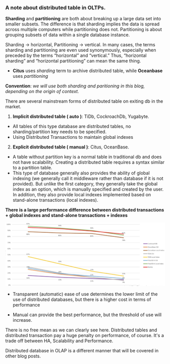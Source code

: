 ### A note about distributed table in OLTPs.

**Sharding** and **partitioning** are both about breaking up a large data set into smaller subsets.
The difference is that sharding implies the data is spread across multiple computers while partitioning does not.
Partitioning is about grouping subsets of data within a single database instance.

Sharding → horizontal, Partitioning → vertical. 
In many cases, the terms sharding and partitioning are even used synonymously, especially when preceded by the terms “horizontal” and “vertical.” Thus, “horizontal sharding” and “horizontal partitioning” can mean the same thing. 
- **Citus** uses *sharding* term to archive distributed table, while **Oceanbase** uses *partitioning*


**Convention**:  _we will use both *sharding* and *paritioning* in this blog, depending on the origin of context._ 

There are several mainstream forms of distributed table on exiting db in the market. 

1. **Implicit distributed table ( auto )**: TiDb, CockroachDb, Yugabyte. 
- All tables of this type database are distributed tables, no sharding/partition key needs to be specified.
- Using Distributed Transactions to maintain global indexes

2. **Explicit distributed table ( manual )**: Citus, OceanBase.
- A table without partition key is a normal table in traditional db and does not have scalability. Creating a distributed table requires a syntax similar to a partition table.
- This type of database generally also provides the ability of global indexing (we generally call it middleware rather than database if it is not provided). But unlike the first category, they generally take the global index as an option, which is manually specified and created by the user. In addition, they also provide local indexes implemented based on stand-alone transactions (local indexes).

**There is a large performance difference between distributed transactions + global indexes and stand-alone transactions + indexes**

![image](images/distributed_table_benchmark.png)

- Transparent (automatic) ease of use determines the lower limit of the use of distributed databases, but there is a higher cost in terms of performance

- Manual can provide the best performance, but the threshold of use will increase.


There is no free mean as we can clearly see here.
Distributed tables and distributed transaction pay a huge penalty on performance, of course. It's a trade off between HA, Scalability and Performance.

Distributed database in OLAP is a different manner that will be covered in other blog posts.



